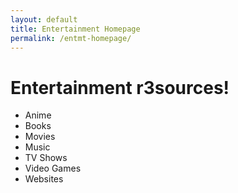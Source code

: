 ```yaml
---
layout: default
title: Entertainment Homepage
permalink: /entmt-homepage/
---
```

# Entertainment r3sources!
- Anime
- Books
- Movies
- Music
- TV Shows
- Video Games
- Websites

